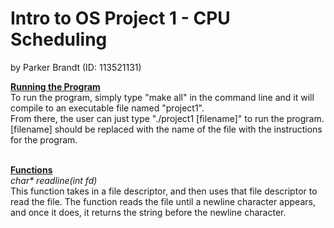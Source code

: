 # Intro to OS Project 1 - CPU Scheduling
by Parker Brandt (ID: 113521131)</br>

<b><u>Running the Program</u></b></br>
To run the program, simply type "make all" in the command line and it will compile to an executable file named "project1".</br>
From there, the user can just type "./project1 [filename]" to run the program. [filename] should be replaced with the name of the file with the instructions for the program.</br></br>


<b><u>Functions</b></u></br>
<i>char* readline(int fd)</i></br>
This function takes in a file descriptor, and then uses that file descriptor to read the file. The function reads the file until a newline character appears, and once it does, it returns the string before the newline character.

